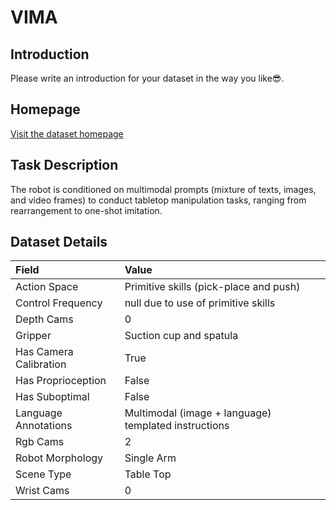# VIMA


## Introduction

Please write an introduction for your dataset in the way you like:sunglasses:.


## Homepage

[Visit the dataset homepage](https://vimalabs.github.io/)


## Task Description

The robot is conditioned on multimodal prompts (mixture of texts, images, and video frames) to conduct tabletop manipulation tasks, ranging from rearrangement to one-shot imitation.


## Dataset Details

| Field                            | Value                    |
|:---------------------------------|:-------------------------|
| Action Space                     | Primitive skills (pick-place and push)           |
| Control Frequency                     | null due to use of primitive skills           |
| Depth Cams                     | 0           |
| Gripper                     | Suction cup and spatula           |
| Has Camera Calibration                     | True           |
| Has Proprioception                     | False           |
| Has Suboptimal                     | False           |
| Language Annotations                     | Multimodal (image + language) templated instructions           |
| Rgb Cams                     | 2           |
| Robot Morphology                     | Single Arm           |
| Scene Type                     | Table Top           |
| Wrist Cams                     | 0           |


